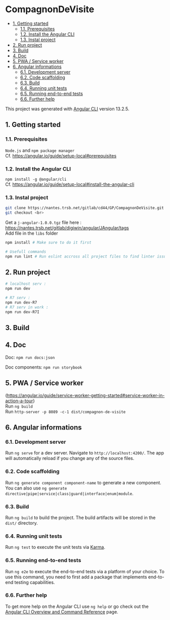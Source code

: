 # CompagnonDeVisite<!-- omit in toc -->

- [1. Getting started](#1-getting-started)
  - [1.1. Prerequisites](#11-prerequisites)
  - [1.2. Install the Angular CLI](#12-install-the-angular-cli)
  - [1.3. Instal project](#13-instal-project)
- [2. Run project](#2-run-project)
- [3. Build](#3-build)
- [4. Doc](#4-doc)
- [5. PWA / Service worker](#5-pwa--service-worker)
- [6. Angular informations](#6-angular-informations)
  - [6.1. Development server](#61-development-server)
  - [6.2. Code scaffolding](#62-code-scaffolding)
  - [6.3. Build](#63-build)
  - [6.4. Running unit tests](#64-running-unit-tests)
  - [6.5. Running end-to-end tests](#65-running-end-to-end-tests)
  - [6.6. Further help](#66-further-help)
  

This project was generated with [Angular CLI](https://github.com/angular/angular-cli) version 13.2.5.

## 1. Getting started

### 1.1. Prerequisites

`Node.js` and `npm package manager`  
Cf. https://angular.io/guide/setup-local#prerequisites  

### 1.2. Install the Angular CLI

`npm install -g @angular/cli`  
Cf. https://angular.io/guide/setup-local#install-the-angular-cli

### 1.3. Instal project

```bash
git clone https://nantes.trsb.net/gitlab/cd44/GP/CompagnonDeVisite.git
git checkout <br>
```
Get a `j-angular-1.0.0.tgz` file here : https://nantes.trsb.net/gitlab/digiwin/angular/JAngular/tags  
Add file in the `libs` folder

```bash
npm install # Make sure to do it first

# Usefull commands
npm run lint # Run eslint accross all project files to find linter issues (try to fix them if possible) | Use ESLint extension for VSC
```

## 2. Run project
```bash
# localhost serv :
npm run dev

# R7 serv :
npm run dev-R7
# R7 serv in work :
npm run dev-R7I

```

## 3. Build

## 4. Doc 

Doc: `npm run docs:json`  

Doc components: `npm run storybook`  

## 5. PWA / Service worker

(https://angular.io/guide/service-worker-getting-started#service-worker-in-action-a-tour)  
Run `ng build`  
Run `http-server -p 8089 -c-1 dist/compagnon-de-visite`


## 6. Angular informations

### 6.1. Development server

Run `ng serve` for a dev server. Navigate to `http://localhost:4200/`. The app will automatically reload if you change any of the source files.

### 6.2. Code scaffolding

Run `ng generate component component-name` to generate a new component. You can also use `ng generate directive|pipe|service|class|guard|interface|enum|module`.

### 6.3. Build

Run `ng build` to build the project. The build artifacts will be stored in the `dist/` directory.

### 6.4. Running unit tests

Run `ng test` to execute the unit tests via [Karma](https://karma-runner.github.io).

### 6.5. Running end-to-end tests

Run `ng e2e` to execute the end-to-end tests via a platform of your choice. To use this command, you need to first add a package that implements end-to-end testing capabilities.

### 6.6. Further help

To get more help on the Angular CLI use `ng help` or go check out the [Angular CLI Overview and Command Reference](https://angular.io/cli) page.
